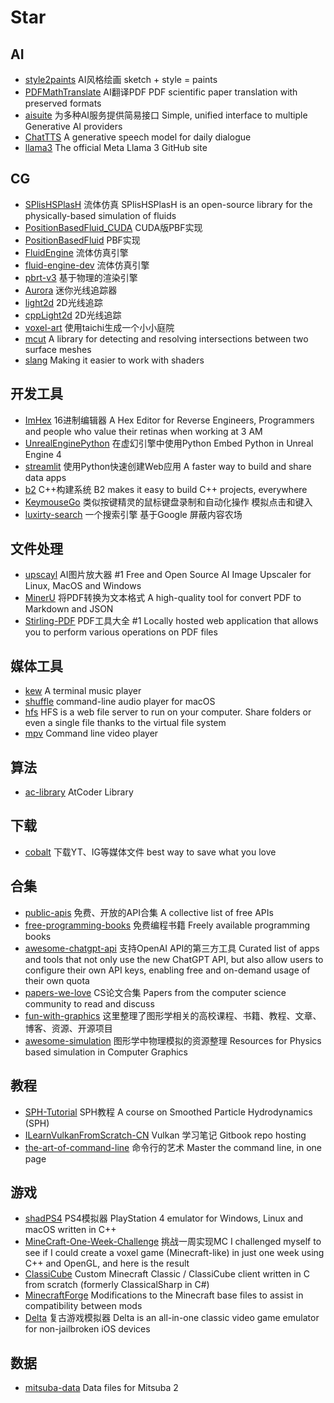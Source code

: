 # Star

## AI
- [style2paints](https://github.com/lllyasviel/style2paints) AI风格绘画 sketch + style = paints
- [PDFMathTranslate](https://github.com/Byaidu/PDFMathTranslate) AI翻译PDF PDF scientific paper translation with preserved formats
- [aisuite](https://github.com/andrewyng/aisuite) 为多种AI服务提供简易接口 Simple, unified interface to multiple Generative AI providers
- [ChatTTS](https://github.com/2noise/ChatTTS) A generative speech model for daily dialogue
- [llama3](https://github.com/meta-llama/llama3) The official Meta Llama 3 GitHub site

## CG
- [SPlisHSPlasH](https://github.com/InteractiveComputerGraphics/SPlisHSPlasH) 流体仿真 SPlisHSPlasH is an open-source library for the physically-based simulation of fluids
- [PositionBasedFluid_CUDA](https://github.com/ZeusYang/PositionBasedFluid_CUDA) CUDA版PBF实现
- [PositionBasedFluid](https://github.com/ZeusYang/PositionBasedFluid) PBF实现
- [FluidEngine](https://github.com/ZeusYang/FluidEngine) 流体仿真引擎
- [fluid-engine-dev](https://github.com/doyubkim/fluid-engine-dev) 流体仿真引擎
- [pbrt-v3](https://github.com/mmp/pbrt-v3) 基于物理的渲染引擎
- [Aurora](https://github.com/ZeusYang/Aurora) 迷你光线追踪器
- [light2d](https://github.com/miloyip/light2d) 2D光线追踪
- [cppLight2d](https://github.com/lilypuye/cppLight2d) 2D光线追踪
- [voxel-art](https://github.com/yuanming-hu/voxel-art) 使用taichi生成一个小小庭院
- [mcut](https://github.com/cutdigital/mcut) A library for detecting and resolving intersections between two surface meshes
- [slang](https://github.com/shader-slang/slang) Making it easier to work with shaders

## 开发工具
- [ImHex](https://github.com/WerWolv/ImHex) 16进制编辑器 A Hex Editor for Reverse Engineers, Programmers and people who value their retinas when working at 3 AM
- [UnrealEnginePython](https://github.com/20tab/UnrealEnginePython) 在虚幻引擎中使用Python Embed Python in Unreal Engine 4
- [streamlit](https://github.com/streamlit/streamlit) 使用Python快速创建Web应用 A faster way to build and share data apps
- [b2](https://github.com/bfgroup/b2) C++构建系统 B2 makes it easy to build C++ projects, everywhere
- [KeymouseGo](https://github.com/taojy123/KeymouseGo) 类似按键精灵的鼠标键盘录制和自动化操作 模拟点击和键入
- [luxirty-search](https://github.com/KoriIku/luxirty-search) 一个搜索引擎 基于Google 屏蔽内容农场

## 文件处理
- [upscayl](https://github.com/upscayl/upscayl) AI图片放大器 #1 Free and Open Source AI Image Upscaler for Linux, MacOS and Windows
- [MinerU](https://github.com/opendatalab/MinerU) 将PDF转换为文本格式 A high-quality tool for convert PDF to Markdown and JSON
- [Stirling-PDF](https://github.com/Stirling-Tools/Stirling-PDF) PDF工具大全 #1 Locally hosted web application that allows you to perform various operations on PDF files

## 媒体工具
- [kew](https://github.com/ravachol/kew) A terminal music player
- [shuffle](https://github.com/hyperjeff/shuffle) command-line audio player for macOS
- [hfs](https://github.com/rejetto/hfs) HFS is a web file server to run on your computer. Share folders or even a single file thanks to the virtual file system
- [mpv](https://github.com/mpv-player/mpv) Command line video player

## 算法
- [ac-library](https://github.com/atcoder/ac-library) AtCoder Library

## 下载
- [cobalt](https://github.com/imputnet/cobalt) 下载YT、IG等媒体文件 best way to save what you love

## 合集
- [public-apis](https://github.com/public-apis/public-apis) 免费、开放的API合集 A collective list of free APIs
- [free-programming-books](https://github.com/EbookFoundation/free-programming-books) 免费编程书籍 Freely available programming books
- [awesome-chatgpt-api](https://github.com/reorx/awesome-chatgpt-api) 支持OpenAI API的第三方工具 Curated list of apps and tools that not only use the new ChatGPT API, but also allow users to configure their own API keys, enabling free and on-demand usage of their own quota
- [papers-we-love](https://github.com/papers-we-love/papers-we-love) CS论文合集 Papers from the computer science community to read and discuss
- [fun-with-graphics](https://github.com/ZeusYang/fun-with-graphics) 这里整理了图形学相关的高校课程、书籍、教程、文章、博客、资源、开源项目
- [awesome-simulation](https://github.com/Housz/awesome-simulation) 图形学中物理模拟的资源整理 Resources for Physics based simulation in Computer Graphics

## 教程
- [SPH-Tutorial](https://github.com/InteractiveComputerGraphics/SPH-Tutorial) SPH教程 A course on Smoothed Particle Hydrodynamics (SPH)
- [ILearnVulkanFromScratch-CN](https://github.com/GavinKG/ILearnVulkanFromScratch-CN) Vulkan 学习笔记 Gitbook repo hosting
- [the-art-of-command-line](https://github.com/jlevy/the-art-of-command-line) 命令行的艺术 Master the command line, in one page

## 游戏
- [shadPS4](https://github.com/shadps4-emu/shadPS4) PS4模拟器 PlayStation 4 emulator for Windows, Linux and macOS written in C++
- [MineCraft-One-Week-Challenge](https://github.com/Hopson97/MineCraft-One-Week-Challenge) 挑战一周实现MC I challenged myself to see if I could create a voxel game (Minecraft-like) in just one week using C++ and OpenGL, and here is the result
- [ClassiCube](https://github.com/ClassiCube/ClassiCube) Custom Minecraft Classic / ClassiCube client written in C from scratch (formerly ClassicalSharp in C#)
- [MinecraftForge](https://github.com/MinecraftForge/MinecraftForge) Modifications to the Minecraft base files to assist in compatibility between mods
- [Delta](https://github.com/rileytestut/Delta) 复古游戏模拟器 Delta is an all-in-one classic video game emulator for non-jailbroken iOS devices

## 数据
- [mitsuba-data](https://github.com/mitsuba-renderer/mitsuba-data) Data files for Mitsuba 2